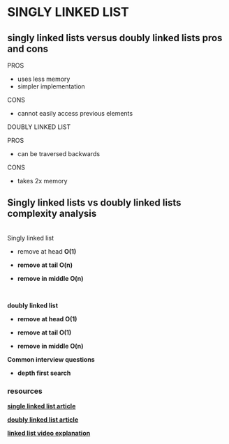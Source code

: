# SINGLY LINKED LIST 

## singly linked lists versus doubly linked lists pros and cons


PROS
- uses less memory
- simpler implementation

CONS
- cannot easily access previous elements

DOUBLY LINKED LIST

PROS
- can be traversed backwards

CONS
- takes 2x memory 


## Singly linked lists vs doubly linked lists complexity analysis

<br />
Singly linked list

- remove at head <strong>O(1)<strong>

- remove at tail <strong>O(n)<strong>

- remove in middle <strong>O(n)<strong>

<br />

doubly linked list

- remove at head <strong>O(1)<strong>

- remove at tail <strong>O(1)<strong>

- remove in middle <strong>O(n)<strong>

Common interview questions

- depth first search



### resources

[single linked list article](https://humanwhocodes.com/blog/2019/01/computer-science-in-javascript-linked-list/)

[doubly linked list article](https://humanwhocodes.com/blog/2019/02/computer-science-in-javascript-doubly-linked-lists/)

[linked list video explanation](https://www.youtube.com/watch?v=RBSGKlAvoiM&t=2103s)